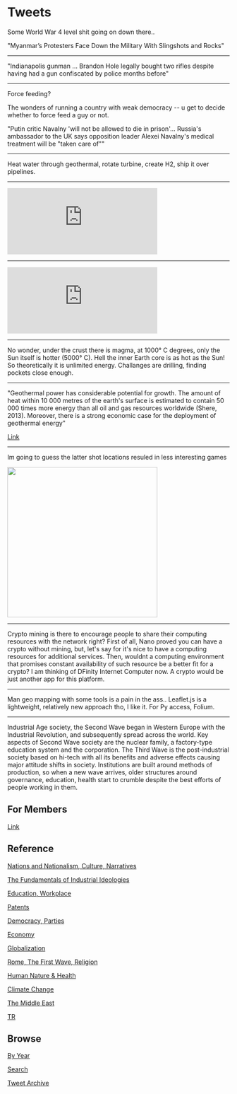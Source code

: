 # Tweets

Some World War 4 level shit going on down there..

"Myanmar’s Protesters Face Down the Military With Slingshots and Rocks"

---

"Indianapolis gunman ...  Brandon Hole legally bought two rifles
despite having had a gun confiscated by police months before"

---

Force feeding?

The wonders of running a country with weak democracy -- u get to
decide whether to force feed a guy or not.

"Putin critic Navalny 'will not be allowed to die in
prison'... Russia's ambassador to the UK says opposition leader Alexei
Navalny's medical treatment will be "taken care of""

---

Heat water through geothermal, rotate turbine, create H2, ship it over
pipelines.

---

<iframe width="340" src="https://www.youtube.com/embed/vZLo0-lwK1k?start=75&end=648" title="YouTube video player" frameborder="0" allow="accelerometer; autoplay; clipboard-write; encrypted-media; gyroscope; picture-in-picture" allowfullscreen></iframe>

---

<iframe width="340" src="https://www.youtube.com/embed/c7dy0hUZ9xI" title="YouTube video player" frameborder="0" allow="accelerometer; autoplay; clipboard-write; encrypted-media; gyroscope; picture-in-picture" allowfullscreen></iframe>

---

No wonder, under the crust there is magma, at 1000° C degrees, only
the Sun itself is hotter (5000° C). Hell the inner Earth core is as
hot as the Sun! So theoretically it is unlimited energy. Challanges
are drilling, finding pockets close enough.

---

"Geothermal power has considerable potential for growth. The amount of
heat within 10 000 metres of the earth's surface is estimated to
contain 50 000 times more energy than all oil and gas resources
worldwide (Shere, 2013). Moreover, there is a strong economic case for
the deployment of geothermal energy"

[Link](https://www.google.com/url?sa=t&source=web&rct=j&url=https://www.irena.org/-/media/Files/IRENA/Agency/Publication/2017/Aug/IRENA_Geothermal_Power_2017.pdf&ved=2ahUKEwj1jqKW4ofwAhUn_rsIHSqZCjYQFjAOegQIEBAG&usg=AOvVaw34lrv1Ic-eGcupThfJ4TuD)

---

Im going to guess the latter shot locations resuled in less
interesting games

<img width="340" src="https://pbs.twimg.com/media/EzQhsRQUYAk2bkY?format=jpg&name=small"/>

---

Crypto mining is there to encourage people to share their computing
resources with the network right? First of all, Nano proved you can
have a crypto without mining, but, let's say for it's nice to have a computing
resources for additional services. Then, wouldnt a computing environment
that promises constant availability of such resource be a better fit for
a crypto? I am thinking of DFinity Internet Computer now. A crypto would
be just another app for this platform.

---

Man geo mapping with some tools is a pain in the ass.. Leaflet.js is a
lightweight, relatively new approach tho, I like it. For Py access,
Folium.

---

Industrial Age society, the Second Wave began in Western Europe with
the Industrial Revolution, and subsequently spread across the
world. Key aspects of Second Wave society are the nuclear family, a
factory-type education system and the corporation. The Third Wave is
the post-industrial society based on hi-tech with all its benefits and
adverse effects causing major attitude shifts in society. Institutions
are built around methods of production, so when a new wave arrives,
older structures around governance, education, health start to crumble
despite the best efforts of people working in them.

## For Members

[Link](https://thirdwave-members.herokuapp.com)

## Reference

[Nations and Nationalism, Culture, Narratives](/2013/02/nations-and-nationalism.md)

[The Fundamentals of Industrial Ideologies](/2011/04/fundamentals-of-industrial-ideologies.md)

[Education, Workplace](2017/09/education-workplace.md)

[Patents](/2018/09/patents.md)

[Democracy, Parties](/2016/11/democracy.md)

[Economy](/2018/05/economy.md)

[Globalization](/2018/09/globalization.md)

[Rome, The First Wave, Religion](/2017/12/rome.md)

[Human Nature & Health](/2020/07/human-nature.md)

[Climate Change](/2018/12/climate.md)

[The Middle East](/2019/07/middleeast.md)

[TR](../tr)

## Browse

[By Year](years.md)

[Search](search.html)

[Tweet Archive](/tweets/README.md)


